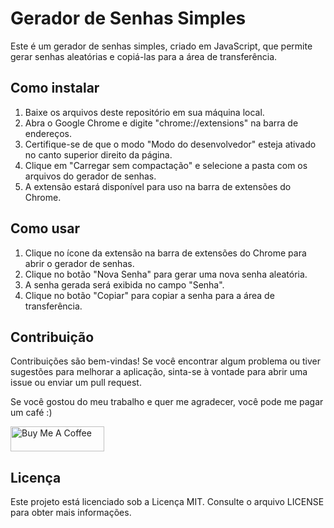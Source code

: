 Gerador de Senhas Simples
=========================

Este é um gerador de senhas simples, criado em JavaScript, que permite gerar senhas aleatórias e copiá-las para a área de transferência.

Como instalar
---------

1.  Baixe os arquivos deste repositório em sua máquina local.
2.  Abra o Google Chrome e digite "chrome://extensions" na barra de endereços.
3.  Certifique-se de que o modo "Modo do desenvolvedor" esteja ativado no canto superior direito da página.
4.  Clique em "Carregar sem compactação" e selecione a pasta com os arquivos do gerador de senhas.
5.  A extensão estará disponível para uso na barra de extensões do Chrome.

Como usar
---------

1.  Clique no ícone da extensão na barra de extensões do Chrome para abrir o gerador de senhas.
2.  Clique no botão "Nova Senha" para gerar uma nova senha aleatória.
3.  A senha gerada será exibida no campo "Senha".
4.  Clique no botão "Copiar" para copiar a senha para a área de transferência.

Contribuição
------------

Contribuições são bem-vindas! Se você encontrar algum problema ou tiver sugestões para melhorar a aplicação, sinta-se à vontade para abrir uma issue ou enviar um pull request.

Se você gostou do meu trabalho e quer me agradecer, você pode me pagar um café :)

<a href="https://www.paypal.com/donate/?hosted_button_id=SFR785YEYHC4E" target="_blank"><img src="https://cdn.buymeacoffee.com/buttons/v2/default-yellow.png" alt="Buy Me A Coffee" style="height: 40px !important;width: 150px !important;" ></a>


Licença
-------

Este projeto está licenciado sob a Licença MIT. Consulte o arquivo LICENSE para obter mais informações.
